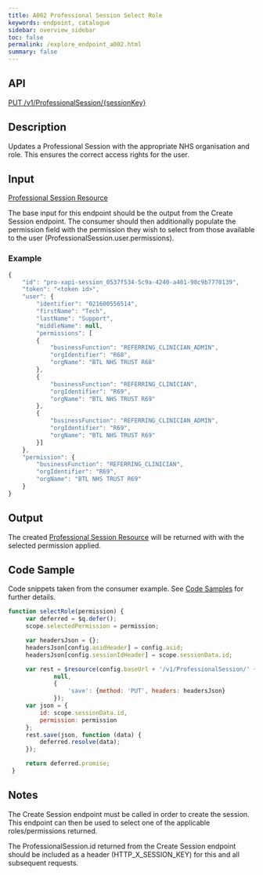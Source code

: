 ```yaml
---
title: A002 Professional Session Select Role
keywords: endpoint, catalogue
sidebar: overview_sidebar
toc: false
permalink: /explore_endpoint_a002.html
summary: false
---
```


## API
[PUT /v1/ProfessionalSession/{sessionKey}](https://api.dev1.ers.ncrs.nhs.uk/ers-api/v1/ProfessionalSession/pro-xapi-session_94414701-70d0-4570-a674-f6f2125ab571)

## Description
Updates a Professional Session with the appropriate NHS organisation and role. This ensures the correct access rights for the user.

## Input
[Professional Session Resource](explore_models.html)

The base input for this endpoint should be the output from the Create Session endpoint. The consumer should then additionally populate the permission field with the permission they wish to select from those available to the user (ProfessionalSession.user.permissions).

### Example
```javascript
{
    "id": "pro-xapi-session_0537f534-5c9a-4240-a401-90c9b7770139",
    "token": "<token id>",
    "user": {
        "identifier": "021600556514",
        "firstName": "Tech",
        "lastName": "Support",
        "middleName": null,
        "permissions": [
        {
            "businessFunction": "REFERRING_CLINICIAN_ADMIN",
            "orgIdentifier": "R68",
            "orgName": "BTL NHS TRUST R68"
        },
        {
            "businessFunction": "REFERRING_CLINICIAN",
            "orgIdentifier": "R69",
            "orgName": "BTL NHS TRUST R69"
        },
        {
            "businessFunction": "REFERRING_CLINICIAN_ADMIN",
            "orgIdentifier": "R69",
            "orgName": "BTL NHS TRUST R69"
        }]
    },
    "permission": {
        "businessFunction": "REFERRING_CLINICIAN",
        "orgIdentifier": "R69",
        "orgName": "BTL NHS TRUST R69"
    }
}
```

## Output
The created [Professional Session Resource](explore_models.html) will be returned with with the selected permission applied.

## Code Sample
Code snippets taken from the consumer example. See [Code Samples](develop_code_samples.html) for further details.

```javascript
function selectRole(permission) {
     var deferred = $q.defer();
     scope.selectedPermission = permission;

     var headersJson = {};
     headersJson[config.asidHeader] = config.asid;
     headersJson[config.sessionIdHeader] = scope.sessionData.id;

     var rest = $resource(config.baseUrl + '/v1/ProfessionalSession/' + scope.currentSessionId,
             null,
             {
                 'save': {method: 'PUT', headers: headersJson}
             });
     var json = {
         id: scope.sessionData.id,
         permission: permission
     };
     rest.save(json, function (data) {
         deferred.resolve(data);
     });

     return deferred.promise;
 }
```

## Notes
The Create Session endpoint must be called in order to create the session. This endpoint can then be used to select one of the applicable roles/permissions returned.

The ProfessionalSession.id returned from the Create Session endpoint should be included as a header (HTTP_X_SESSION_KEY) for this and all subsequent requests.
